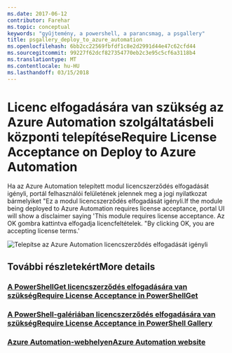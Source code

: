 ```yaml
---
ms.date: 2017-06-12
contributor: Farehar
ms.topic: conceptual
keywords: "gyűjtemény, a powershell, a parancsmag, a psgallery"
title: psgallery_deploy_to_azure_automation
ms.openlocfilehash: 6bb2cc22569fbfdf1c8e2d2991d44e47c62cfd44
ms.sourcegitcommit: 99227f62dcf827354770eb2c3e95c5cf6a3118b4
ms.translationtype: MT
ms.contentlocale: hu-HU
ms.lasthandoff: 03/15/2018
---
```

<a name="require-license-acceptance-on-deploy-to-azure-automation"></a><span data-ttu-id="db0e5-103">Licenc elfogadására van szükség az Azure Automation szolgáltatásbeli központi telepítése</span><span class="sxs-lookup"><span data-stu-id="db0e5-103">Require License Acceptance on Deploy to Azure Automation</span></span>
===========================

<span data-ttu-id="db0e5-104">Ha az Azure Automation telepített modul licencszerződés elfogadását igényli, portál felhasználói felületének jelennek meg a jogi nyilatkozat bármelyiket "Ez a modul licencszerződés elfogadását igényli.</span><span class="sxs-lookup"><span data-stu-id="db0e5-104">If the module being deployed to Azure Automation requires license acceptance, portal UI will show a disclaimer saying 'This module requires license acceptance.</span></span> <span data-ttu-id="db0e5-105">Az OK gombra kattintva elfogadja licencfeltételek. "</span><span class="sxs-lookup"><span data-stu-id="db0e5-105">By clicking OK, you are accepting license terms.'</span></span>


![Telepítse az Azure Automation licencszerződés elfogadását igényli](Images/DeployToAzureAutomationRequireLicenseAcceptanceDisclaimer.png)


## <a name="more-details"></a><span data-ttu-id="db0e5-107">További részletekért</span><span class="sxs-lookup"><span data-stu-id="db0e5-107">More details</span></span>
### <a name="require-license-acceptance-in-powershellgetpsgetmodulerequirelicenseacceptancemd"></a>[<span data-ttu-id="db0e5-108">A PowerShellGet licencszerződés elfogadására van szükség</span><span class="sxs-lookup"><span data-stu-id="db0e5-108">Require License Acceptance in PowerShellGet</span></span>](../psget/module/RequireLicenseAcceptance.md)
### <a name="require-license-acceptance-in-powershell-gallerypsgalleryrequireslicenseacceptancemd"></a>[<span data-ttu-id="db0e5-109">A PowerShell-galériában licencszerződés elfogadására van szükség</span><span class="sxs-lookup"><span data-stu-id="db0e5-109">Require License Acceptance in PowerShell Gallery</span></span>](psgallery_requires_license_acceptance.md)
### <a name="azure-automation-websitehttpazuremicrosoftcomservicesautomation"></a>[<span data-ttu-id="db0e5-110">Azure Automation-webhelyen</span><span class="sxs-lookup"><span data-stu-id="db0e5-110">Azure Automation website</span></span>](http://azure.microsoft.com/services/automation/)

